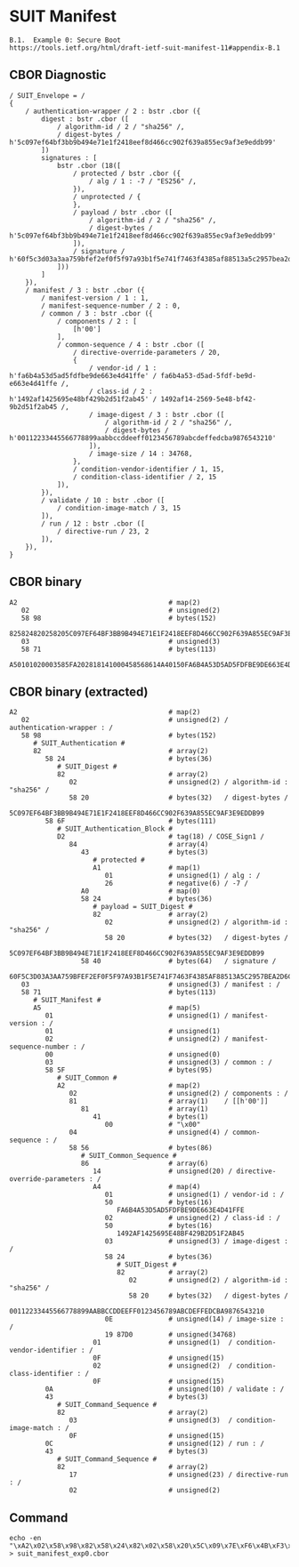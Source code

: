 <!--
 Copyright (c) 2020 SECOM CO., LTD. All Rights reserved.

 SPDX-License-Identifier: BSD-2-Clause
-->

# SUIT Manifest
    B.1.  Example 0: Secure Boot
    https://tools.ietf.org/html/draft-ietf-suit-manifest-11#appendix-B.1


## CBOR Diagnostic
    / SUIT_Envelope = /
    {
        / authentication-wrapper / 2 : bstr .cbor ({
            digest : bstr .cbor ([
                / algorithm-id / 2 / "sha256" /,
                / digest-bytes / h'5c097ef64bf3bb9b494e71e1f2418eef8d466cc902f639a855ec9af3e9eddb99'
            ])
            signatures : [
                bstr .cbor (18([
                    / protected / bstr .cbor ({
                        / alg / 1 : -7 / "ES256" /,
                    }),
                    / unprotected / {
                    },
                    / payload / bstr .cbor ([
                        / algorithm-id / 2 / "sha256" /,
                        / digest-bytes / h'5c097ef64bf3bb9b494e71e1f2418eef8d466cc902f639a855ec9af3e9eddb99'
                    ]),
                    / signature / h'60f5c3d03a3aa759bfef2ef0f5f97a93b1f5e741f7463f4385af88513a5c2957bea2d6c4cfddd03392a267aab0fc0fd515560ed58e33fad26ac32a024c5a7143'
                ]))
            ]
        }),
        / manifest / 3 : bstr .cbor ({
            / manifest-version / 1 : 1,
            / manifest-sequence-number / 2 : 0,
            / common / 3 : bstr .cbor ({
                / components / 2 : [
                    [h'00']
                ],
                / common-sequence / 4 : bstr .cbor ([
                    / directive-override-parameters / 20,
                    {
                        / vendor-id / 1 : h'fa6b4a53d5ad5fdfbe9de663e4d41ffe' / fa6b4a53-d5ad-5fdf-be9d-e663e4d41ffe /,
                        / class-id / 2 : h'1492af1425695e48bf429b2d51f2ab45' / 1492af14-2569-5e48-bf42-9b2d51f2ab45 /,
                        / image-digest / 3 : bstr .cbor ([
                            / algorithm-id / 2 / "sha256" /,
                            / digest-bytes / h'00112233445566778899aabbccddeeff0123456789abcdeffedcba9876543210'
                        ]),
                        / image-size / 14 : 34768,
                    },
                    / condition-vendor-identifier / 1, 15,
                    / condition-class-identifier / 2, 15
                ]),
            }),
            / validate / 10 : bstr .cbor ([
                / condition-image-match / 3, 15
            ]),
            / run / 12 : bstr .cbor ([
                / directive-run / 23, 2
            ]),
        }),
    }


## CBOR binary
    A2                                      # map(2)
       02                                   # unsigned(2)
       58 98                                # bytes(152)
          825824820258205C097EF64BF3BB9B494E71E1F2418EEF8D466CC902F639A855EC9AF3E9EDDB99586FD28443A10126A05824820258205C097EF64BF3BB9B494E71E1F2418EEF8D466CC902F639A855EC9AF3E9EDDB99584060F5C3D03A3AA759BFEF2EF0F5F97A93B1F5E741F7463F4385AF88513A5C2957BEA2D6C4CFDDD03392A267AAB0FC0FD515560ED58E33FAD26AC32A024C5A7143
       03                                   # unsigned(3)
       58 71                                # bytes(113)
          A50101020003585FA202818141000458568614A40150FA6B4A53D5AD5FDFBE9DE663E4D41FFE02501492AF1425695E48BF429B2D51F2AB450358248202582000112233445566778899AABBCCDDEEFF0123456789ABCDEFFEDCBA98765432100E1987D0010F020F0A4382030F0C43821702


## CBOR binary (extracted)
    A2                                      # map(2)
       02                                   # unsigned(2) / authentication-wrapper : /
       58 98                                # bytes(152)
          # SUIT_Authentication #
          82                                # array(2)
             58 24                          # bytes(36)
                # SUIT_Digest #
                82                          # array(2)
                   02                       # unsigned(2) / algorithm-id : "sha256" /
                   58 20                    # bytes(32)   / digest-bytes /
                      5C097EF64BF3BB9B494E71E1F2418EEF8D466CC902F639A855EC9AF3E9EDDB99
             58 6F                          # bytes(111)
                # SUIT_Authentication_Block #
                D2                          # tag(18) / COSE_Sign1 /
                   84                       # array(4)
                      43                    # bytes(3)
                         # protected #
                         A1                 # map(1)
                            01              # unsigned(1) / alg : /
                            26              # negative(6) / -7 /
                      A0                    # map(0)
                      58 24                 # bytes(36)
                         # payload = SUIT_Digest #
                         82                 # array(2)
                            02              # unsigned(2) / algorithm-id : "sha256" /
                            58 20           # bytes(32)   / digest-bytes /
                               5C097EF64BF3BB9B494E71E1F2418EEF8D466CC902F639A855EC9AF3E9EDDB99
                      58 40                 # bytes(64)   / signature /
                         60F5C3D03A3AA759BFEF2EF0F5F97A93B1F5E741F7463F4385AF88513A5C2957BEA2D6C4CFDDD03392A267AAB0FC0FD515560ED58E33FAD26AC32A024C5A7143
       03                                   # unsigned(3) / manifest : /
       58 71                                # bytes(113)
          # SUIT_Manifest #
          A5                                # map(5)
             01                             # unsigned(1) / manifest-version : /
             01                             # unsigned(1)
             02                             # unsigned(2) / manifest-sequence-number : /
             00                             # unsigned(0)
             03                             # unsigned(3) / common : /
             58 5F                          # bytes(95)
                # SUIT_Common #
                A2                          # map(2)
                   02                       # unsigned(2) / components : /
                   81                       # array(1)    / [[h'00']]
                      81                    # array(1)
                         41                 # bytes(1)
                            00              # "\x00"
                   04                       # unsigned(4) / common-sequence : /
                   58 56                    # bytes(86)
                      # SUIT_Common_Sequence #
                      86                    # array(6)
                         14                 # unsigned(20) / directive-override-parameters : /
                         A4                 # map(4)
                            01              # unsigned(1) / vendor-id : /
                            50              # bytes(16)
                               FA6B4A53D5AD5FDFBE9DE663E4D41FFE
                            02              # unsigned(2) / class-id : /
                            50              # bytes(16)
                               1492AF1425695E48BF429B2D51F2AB45
                            03              # unsigned(3) / image-digest : /
                            58 24           # bytes(36)
                               # SUIT_Digest #
                               82           # array(2)
                                  02        # unsigned(2) / algorithm-id : "sha256" /
                                  58 20     # bytes(32)   / digest-bytes /
                                     00112233445566778899AABBCCDDEEFF0123456789ABCDEFFEDCBA9876543210
                            0E              # unsigned(14) / image-size : /
                            19 87D0         # unsigned(34768)
                         01                 # unsigned(1)  / condition-vendor-identifier : /
                         0F                 # unsigned(15)
                         02                 # unsigned(2)  / condition-class-identifier : /
                         0F                 # unsigned(15)
             0A                             # unsigned(10) / validate : /
             43                             # bytes(3)
                # SUIT_Command_Sequence #
                82                          # array(2)
                   03                       # unsigned(3)  / condition-image-match : /
                   0F                       # unsigned(15)
             0C                             # unsigned(12) / run : /
             43                             # bytes(3)
                # SUIT_Command_Sequence #
                82                          # array(2)
                   17                       # unsigned(23) / directive-run : /
                   02                       # unsigned(2)


## Command
    echo -en "\xA2\x02\x58\x98\x82\x58\x24\x82\x02\x58\x20\x5C\x09\x7E\xF6\x4B\xF3\xBB\x9B\x49\x4E\x71\xE1\xF2\x41\x8E\xEF\x8D\x46\x6C\xC9\x02\xF6\x39\xA8\x55\xEC\x9A\xF3\xE9\xED\xDB\x99\x58\x6F\xD2\x84\x43\xA1\x01\x26\xA0\x58\x24\x82\x02\x58\x20\x5C\x09\x7E\xF6\x4B\xF3\xBB\x9B\x49\x4E\x71\xE1\xF2\x41\x8E\xEF\x8D\x46\x6C\xC9\x02\xF6\x39\xA8\x55\xEC\x9A\xF3\xE9\xED\xDB\x99\x58\x40\x60\xF5\xC3\xD0\x3A\x3A\xA7\x59\xBF\xEF\x2E\xF0\xF5\xF9\x7A\x93\xB1\xF5\xE7\x41\xF7\x46\x3F\x43\x85\xAF\x88\x51\x3A\x5C\x29\x57\xBE\xA2\xD6\xC4\xCF\xDD\xD0\x33\x92\xA2\x67\xAA\xB0\xFC\x0F\xD5\x15\x56\x0E\xD5\x8E\x33\xFA\xD2\x6A\xC3\x2A\x02\x4C\x5A\x71\x43\x03\x58\x71\xA5\x01\x01\x02\x00\x03\x58\x5F\xA2\x02\x81\x81\x41\x00\x04\x58\x56\x86\x14\xA4\x01\x50\xFA\x6B\x4A\x53\xD5\xAD\x5F\xDF\xBE\x9D\xE6\x63\xE4\xD4\x1F\xFE\x02\x50\x14\x92\xAF\x14\x25\x69\x5E\x48\xBF\x42\x9B\x2D\x51\xF2\xAB\x45\x03\x58\x24\x82\x02\x58\x20\x00\x11\x22\x33\x44\x55\x66\x77\x88\x99\xAA\xBB\xCC\xDD\xEE\xFF\x01\x23\x45\x67\x89\xAB\xCD\xEF\xFE\xDC\xBA\x98\x76\x54\x32\x10\x0E\x19\x87\xD0\x01\x0F\x02\x0F\x0A\x43\x82\x03\x0F\x0C\x43\x82\x17\x02" > suit_manifest_exp0.cbor
